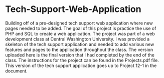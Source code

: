 # Tech-Support-Web-Application
Building off of a pre-designed tech support web application where new pages needed to be added.
The goal of this project is practice the use of PHP and SQL to create a web application. The project was part of a web development class at Central Washington University.
I was provided a skeleton of the tech support application and needed to add various new features and pages to the application throughout the class. The version uploaded
here is the final version that I had completed by the end of the class. The instructions for the project can be found in the Projects.pdf file. This version of the 
tech support application goes up to Project 12-1 in the document.
